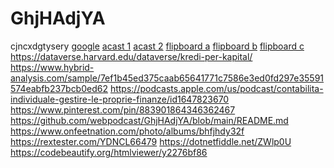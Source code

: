 # GhjHAdjYA
cjncxdgtysery
<a href="https://issuetracker.google.com/issues/249993932">google</a> <a href="https://play.acast.com/s/63370da8d5ba6300123c8627?fgh">acast 1</a> <a href="https://play.acast.com/s/63370e4726666100129ba445/">acast 2</a> <a href="https://flipboard.com/topic/movies/smile-2022-fullmovie-free-online-on-123/a-mi3-rN_jQVetkDAonxfRfg%3Aa%3A3927451503-465d5f71e1%2Facast.com">flipboard a</a> <a href="https://flipboard.com/article/contabilita-individuale-gestire-le-prop/a-b2t-kXLTRGe1h_-MwjsQ5g%3Aa%3A3927451503-50feb070b8%2Facast.com">flipboard b</a> <a href="https://flipboard.com/article/google-issue-tracker/a-aelKoe_YS4K811pjpCKa_g%3Aa%3A3927451503-d7002f1bd9%2Fgoogle.com">flipboard c</a>
<a href="https://dataverse.harvard.edu/dataverse/kredi-per-kapital/" target="_blank" rel="noopener">https://dataverse.harvard.edu/dataverse/kredi-per-kapital/</a>
<a href="https://www.hybrid-analysis.com/sample/7ef1b45ed375caab65641771c7586e3ed0fd297e35591574eabfb237bcb0ed62" target="_blank" rel="noopener">https://www.hybrid-analysis.com/sample/7ef1b45ed375caab65641771c7586e3ed0fd297e35591574eabfb237bcb0ed62</a>
<a href="https://podcasts.apple.com/us/podcast/contabilita-individuale-gestire-le-proprie-finanze/id1647823670" target="_blank" rel="noopener">https://podcasts.apple.com/us/podcast/contabilita-individuale-gestire-le-proprie-finanze/id1647823670</a>
<a href="https://www.pinterest.com/pin/883901864346362467" target="_blank" rel="noopener">https://www.pinterest.com/pin/883901864346362467</a>
<a href="https://github.com/webpodcast/GhjHAdjYA/blob/main/README.md" rel="noopener" target="_blank">https://github.com/webpodcast/GhjHAdjYA/blob/main/README.md</a>
<a href="https://www.onfeetnation.com/photo/albums/bhfjhdy32f" rel="noopener" target="_blank">https://www.onfeetnation.com/photo/albums/bhfjhdy32f</a>
<a href="https://rextester.com/YDNCL66479" rel="noopener" target="_blank">https://rextester.com/YDNCL66479</a>
<a href="https://dotnetfiddle.net/ZWlp0U" rel="noopener" target="_blank">https://dotnetfiddle.net/ZWlp0U</a>
<a href="https://codebeautify.org/htmlviewer/y2276bf86" rel="noopener" target="_blank">https://codebeautify.org/htmlviewer/y2276bf86</a>
